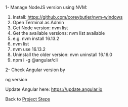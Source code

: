 1- Manage NodeJS version using NVM:
1.  Install: <https://github.com/coreybutler/nvm-windows>
2.  Open Terminal as Admin
3.  Get Node version: nvm list
4.  Get the available versions: nvm list available
5.  e.g. nvm install 16.13.2
6.  nvm list
7.  nvm use 16.13.2
8.  Uninstall the older version: nvm uninstall 16.16.0
9.  npm i -g @angular/cli

2- Check Angular version by

ng version

Update Angular here:
<https://update.angular.io>

Back to [Project Steps](obsidian://open?vault=Advance%20Class&file=Programming%2F0%20-%20Project%20Steps)